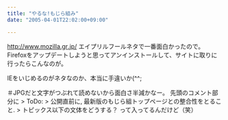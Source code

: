 ```yaml
---
title: "やるな!もじら組み"
date: "2005-04-01T22:02:00+09:00"

---
```


<div class="diaryPhoto"><a href="/images/mixi/2005/12888612_156.jpg" data-lightbox="45"><img src="/images/mixi/2005/.thumbnail/12888612_156.jpg.jpg" alt="" /></a></div>
<a href="http://www.mozilla.gr.jp/" rel="nofollow" target="_blank">http://<wbr />www.moz<wbr />illa.gr<wbr />.jp/</a>
エイプリルフールネタで一番面白かったので。
Firefoxをアップデートしようと思ってアンインストールして、サイトに取りに行ったらこんなのが。

IEをいじめるのがネタなのか、本当に手違いか(^^;

＃JPGだと文字がつぶれて読めないから面白さ半減かなー。
先頭のコメント部分に
&gt; ToDo:
&gt; 公開直前に, 最新版のもじら組トップページとの整合性をとること. 
&gt; トピックス以下の文体をどうする？
って入ってるんだけど（笑）
